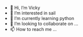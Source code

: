 - 👋 Hi, I’m Vicky
- 👀 I’m interested in sail
- 🌱 I’m currently learning python
- 💞️ I’m looking to collaborate on ...
- 📫 How to reach me ...

<!---
vicky66s/vicky66s is a ✨ special ✨ repository because its `README.md` (this file) appears on your GitHub profile.
You can click the Preview link to take a look at your changes.
--->
